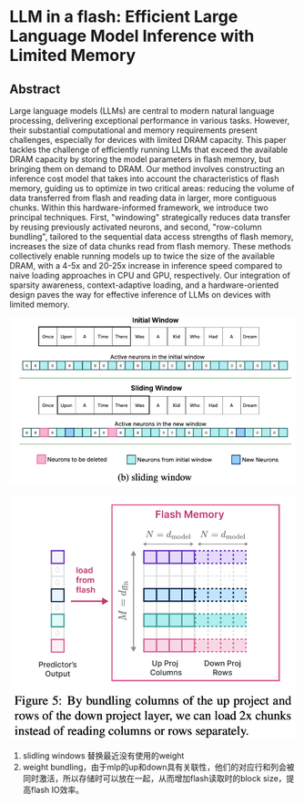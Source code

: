 # LLM in a flash: Efficient Large Language Model Inference with Limited Memory



## Abstract

Large language models (LLMs) are central to modern natural language
processing, delivering exceptional performance in various tasks. However, their
substantial computational and memory requirements present challenges,
especially for devices with limited DRAM capacity. This paper tackles the
challenge of efficiently running LLMs that exceed the available DRAM capacity
by storing the model parameters in flash memory, but bringing them on demand to
DRAM. Our method involves constructing an inference cost model that takes into
account the characteristics of flash memory, guiding us to optimize in two
critical areas: reducing the volume of data transferred from flash and reading
data in larger, more contiguous chunks. Within this hardware-informed
framework, we introduce two principal techniques. First, "windowing"
strategically reduces data transfer by reusing previously activated neurons,
and second, "row-column bundling", tailored to the sequential data access
strengths of flash memory, increases the size of data chunks read from flash
memory. These methods collectively enable running models up to twice the size
of the available DRAM, with a 4-5x and 20-25x increase in inference speed
compared to naive loading approaches in CPU and GPU, respectively. Our
integration of sparsity awareness, context-adaptive loading, and a
hardware-oriented design paves the way for effective inference of LLMs on
devices with limited memory.

<p align="center">
<img src="windows.png" width="600" title="blank">
</p>

<p align="center">
<img src="bundling.png" width="600" title="blank">
</p>


1. slidling windows 替换最近没有使用的weight
2. weight bundling，由于mlp的up和down具有关联性，他们的对应行和列会被同时激活，所以存储时可以放在一起，从而增加flash读取时的block size，提高flash IO效率。